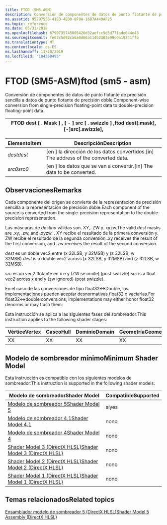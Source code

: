```yaml
---
title: FTOD (SM5-ASM)
description: Conversión de componentes de datos de punto flotante de precisión sencilla a datos de punto flotante de precisión doble.
ms.assetid: 95297556-41ED-4ED0-8F9A-16B7A440AF25
ms.topic: reference
ms.date: 05/31/2018
ms.openlocfilehash: 6790735745805426d32aefcc5d5d771ade644e43
ms.sourcegitcommit: fe03c5d92ca6a0d66a114b2303e99c0a19241ffb
ms.translationtype: MT
ms.contentlocale: es-ES
ms.lasthandoff: 11/20/2019
ms.locfileid: "104358495"
---
```

# <a name="ftod-sm5---asm"></a><span data-ttu-id="f4ffe-103">FTOD (SM5-ASM)</span><span class="sxs-lookup"><span data-stu-id="f4ffe-103">ftod (sm5 - asm)</span></span>

<span data-ttu-id="f4ffe-104">Conversión de componentes de datos de punto flotante de precisión sencilla a datos de punto flotante de precisión doble.</span><span class="sxs-lookup"><span data-stu-id="f4ffe-104">Component-wise conversion from single-precision floating-point data to double-precision floating-point data.</span></span>



| <span data-ttu-id="f4ffe-105">FTOD dest \[ . Mask \] , \[ - \] src \[ . swizzle \] ,</span><span class="sxs-lookup"><span data-stu-id="f4ffe-105">ftod dest\[.mask\], \[-\]src\[.swizzle\],</span></span> |
|-------------------------------------------|



 



| <span data-ttu-id="f4ffe-106">Elemento</span><span class="sxs-lookup"><span data-stu-id="f4ffe-106">Item</span></span>                                                            | <span data-ttu-id="f4ffe-107">Descripción</span><span class="sxs-lookup"><span data-stu-id="f4ffe-107">Description</span></span>                                          |
|-----------------------------------------------------------------|------------------------------------------------------|
| <span data-ttu-id="f4ffe-108"><span id="dest"></span><span id="DEST"></span>*dest*</span><span class="sxs-lookup"><span data-stu-id="f4ffe-108"><span id="dest"></span><span id="DEST"></span>*dest*</span></span><br/> | <span data-ttu-id="f4ffe-109">\[en \] la dirección de los datos convertidos.</span><span class="sxs-lookup"><span data-stu-id="f4ffe-109">\[in\] The address of the converted data.</span></span><br/> |
| <span data-ttu-id="f4ffe-110"><span id="src0"></span><span id="SRC0"></span>*src0*</span><span class="sxs-lookup"><span data-stu-id="f4ffe-110"><span id="src0"></span><span id="SRC0"></span>*src0*</span></span><br/> | <span data-ttu-id="f4ffe-111">\[en \] los datos que se van a convertir.</span><span class="sxs-lookup"><span data-stu-id="f4ffe-111">\[in\] The data to be converted.</span></span><br/>          |



 

## <a name="remarks"></a><span data-ttu-id="f4ffe-112">Observaciones</span><span class="sxs-lookup"><span data-stu-id="f4ffe-112">Remarks</span></span>

<span data-ttu-id="f4ffe-113">Cada componente del origen se convierte de la representación de precisión sencilla a la representación de precisión doble.</span><span class="sxs-lookup"><span data-stu-id="f4ffe-113">Each component of the source is converted from the single-precision representation to the double-precision representation.</span></span>

<span data-ttu-id="f4ffe-114">Las máscaras de *destino* válidas son. XY,. ZW y. xyzw.</span><span class="sxs-lookup"><span data-stu-id="f4ffe-114">The valid *dest* masks are .xy, .zw, and .xyzw.</span></span> <span data-ttu-id="f4ffe-115">. XY recibe el resultado de la primera conversión y. ZW recibe el resultado de la segunda conversión.</span><span class="sxs-lookup"><span data-stu-id="f4ffe-115">.xy receives the result of the first conversion, and .zw receives the result of the second conversion.</span></span>

<span data-ttu-id="f4ffe-116">*dest* es un doble vec2 entre (x 32LSB, y 32MSB) y (z 32LSB, w 32MSB).</span><span class="sxs-lookup"><span data-stu-id="f4ffe-116">*dest* is a double vec2 across (x 32LSB, y 32MSB) and (z 32LSB, w 32MSB).</span></span>

<span data-ttu-id="f4ffe-117">*src* es un vec2 flotante en x e y (ZW se omite) (post swizzle).</span><span class="sxs-lookup"><span data-stu-id="f4ffe-117">*src* is a float vec2 across x and y (zw ignored) (post swizzle).</span></span>

<span data-ttu-id="f4ffe-118">En el caso de las conversiones de tipo float32<->Double, las implementaciones pueden aceptar desnormativas float32 o vaciarlas.</span><span class="sxs-lookup"><span data-stu-id="f4ffe-118">For float32<->double conversions, implementations may either honor float32 denorms or may flush them.</span></span>

<span data-ttu-id="f4ffe-119">Esta instrucción se aplica a las siguientes fases del sombreador:</span><span class="sxs-lookup"><span data-stu-id="f4ffe-119">This instruction applies to the following shader stages:</span></span>



| <span data-ttu-id="f4ffe-120">Vértice</span><span class="sxs-lookup"><span data-stu-id="f4ffe-120">Vertex</span></span> | <span data-ttu-id="f4ffe-121">Casco</span><span class="sxs-lookup"><span data-stu-id="f4ffe-121">Hull</span></span> | <span data-ttu-id="f4ffe-122">Dominio</span><span class="sxs-lookup"><span data-stu-id="f4ffe-122">Domain</span></span> | <span data-ttu-id="f4ffe-123">Geometría</span><span class="sxs-lookup"><span data-stu-id="f4ffe-123">Geometry</span></span> | <span data-ttu-id="f4ffe-124">Píxel</span><span class="sxs-lookup"><span data-stu-id="f4ffe-124">Pixel</span></span> | <span data-ttu-id="f4ffe-125">Compute</span><span class="sxs-lookup"><span data-stu-id="f4ffe-125">Compute</span></span> |
|--------|------|--------|----------|-------|---------|
| <span data-ttu-id="f4ffe-126">X</span><span class="sxs-lookup"><span data-stu-id="f4ffe-126">X</span></span>      | <span data-ttu-id="f4ffe-127">X</span><span class="sxs-lookup"><span data-stu-id="f4ffe-127">X</span></span>    | <span data-ttu-id="f4ffe-128">X</span><span class="sxs-lookup"><span data-stu-id="f4ffe-128">X</span></span>      | <span data-ttu-id="f4ffe-129">X</span><span class="sxs-lookup"><span data-stu-id="f4ffe-129">X</span></span>        | <span data-ttu-id="f4ffe-130">X</span><span class="sxs-lookup"><span data-stu-id="f4ffe-130">X</span></span>     | <span data-ttu-id="f4ffe-131">X</span><span class="sxs-lookup"><span data-stu-id="f4ffe-131">X</span></span>       |



 

## <a name="minimum-shader-model"></a><span data-ttu-id="f4ffe-132">Modelo de sombreador mínimo</span><span class="sxs-lookup"><span data-stu-id="f4ffe-132">Minimum Shader Model</span></span>

<span data-ttu-id="f4ffe-133">Esta instrucción es compatible con los siguientes modelos de sombreador:</span><span class="sxs-lookup"><span data-stu-id="f4ffe-133">This instruction is supported in the following shader models:</span></span>



| <span data-ttu-id="f4ffe-134">Modelo de sombreador</span><span class="sxs-lookup"><span data-stu-id="f4ffe-134">Shader Model</span></span>                                              | <span data-ttu-id="f4ffe-135">Compatible</span><span class="sxs-lookup"><span data-stu-id="f4ffe-135">Supported</span></span> |
|-----------------------------------------------------------|-----------|
| [<span data-ttu-id="f4ffe-136">Modelo de sombreador 5</span><span class="sxs-lookup"><span data-stu-id="f4ffe-136">Shader Model 5</span></span>](d3d11-graphics-reference-sm5.md)        | <span data-ttu-id="f4ffe-137">sí</span><span class="sxs-lookup"><span data-stu-id="f4ffe-137">yes</span></span>       |
| [<span data-ttu-id="f4ffe-138">Modelo de sombreador 4,1</span><span class="sxs-lookup"><span data-stu-id="f4ffe-138">Shader Model 4.1</span></span>](dx-graphics-hlsl-sm4.md)              | <span data-ttu-id="f4ffe-139">no</span><span class="sxs-lookup"><span data-stu-id="f4ffe-139">no</span></span>        |
| [<span data-ttu-id="f4ffe-140">Modelo de sombreador 4</span><span class="sxs-lookup"><span data-stu-id="f4ffe-140">Shader Model 4</span></span>](dx-graphics-hlsl-sm4.md)                | <span data-ttu-id="f4ffe-141">no</span><span class="sxs-lookup"><span data-stu-id="f4ffe-141">no</span></span>        |
| [<span data-ttu-id="f4ffe-142">Shader Model 3 (DirectX HLSL)</span><span class="sxs-lookup"><span data-stu-id="f4ffe-142">Shader Model 3 (DirectX HLSL)</span></span>](dx-graphics-hlsl-sm3.md) | <span data-ttu-id="f4ffe-143">no</span><span class="sxs-lookup"><span data-stu-id="f4ffe-143">no</span></span>        |
| [<span data-ttu-id="f4ffe-144">Shader Model 2 (DirectX HLSL)</span><span class="sxs-lookup"><span data-stu-id="f4ffe-144">Shader Model 2 (DirectX HLSL)</span></span>](dx-graphics-hlsl-sm2.md) | <span data-ttu-id="f4ffe-145">no</span><span class="sxs-lookup"><span data-stu-id="f4ffe-145">no</span></span>        |
| [<span data-ttu-id="f4ffe-146">Shader Model 1 (DirectX HLSL)</span><span class="sxs-lookup"><span data-stu-id="f4ffe-146">Shader Model 1 (DirectX HLSL)</span></span>](dx-graphics-hlsl-sm1.md) | <span data-ttu-id="f4ffe-147">no</span><span class="sxs-lookup"><span data-stu-id="f4ffe-147">no</span></span>        |



 

## <a name="related-topics"></a><span data-ttu-id="f4ffe-148">Temas relacionados</span><span class="sxs-lookup"><span data-stu-id="f4ffe-148">Related topics</span></span>

<dl> <dt>

[<span data-ttu-id="f4ffe-149">Ensamblador modelo de sombreador 5 (DirectX HLSL)</span><span class="sxs-lookup"><span data-stu-id="f4ffe-149">Shader Model 5 Assembly (DirectX HLSL)</span></span>](shader-model-5-assembly--directx-hlsl-.md)
</dt> </dl>

 

 





